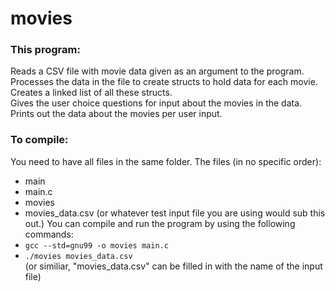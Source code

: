 # movies

### This program:
Reads a CSV file with movie data given as an argument to the program. \
Processes the data in the file to create structs to hold data for each movie. \
Creates a linked list of all these structs. \
Gives the user choice questions for input about the movies in the data. \
Prints out the data about the movies per user input.

### To compile:
You need to have all files in the same folder. 
The files (in no specific order): 
- main
- main.c
- movies
- movies_data.csv (or whatever test input file you are using would sub this out.) 
You can compile and run the program by using the following commands:
- `gcc --std=gnu99 -o movies main.c`
- `./movies movies_data.csv`  
(or similiar, "movies_data.csv" can be filled in with the name of the input file)
